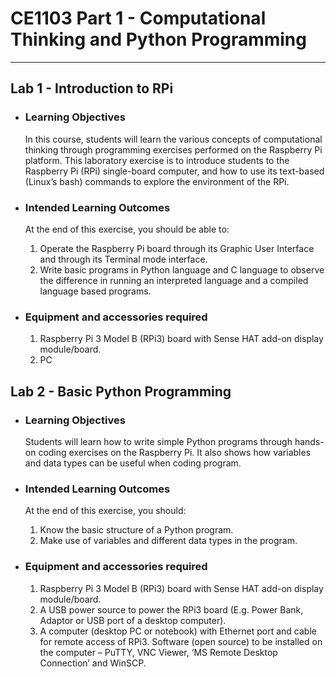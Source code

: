 # **CE1103 Part 1 - Computational Thinking and Python Programming**
---

## **Lab 1 - Introduction to RPi**

* ### Learning Objectives
   In this course, students will learn the various concepts of computational thinking
through programming exercises performed on the Raspberry Pi platform. This
laboratory exercise is to introduce students to the Raspberry Pi (RPi) single-board
computer, and how to use its text-based (Linux’s bash) commands to explore the
environment of the RPi.


* ### Intended Learning Outcomes
   At the end of this exercise, you should be able to:

   1. Operate the Raspberry Pi board through its Graphic User Interface and through its
   Terminal mode interface.
   2. Write basic programs in Python language and C language to observe the difference
   in running an interpreted language and a compiled language based programs.


* ### Equipment and accessories required
   1. Raspberry Pi 3 Model B (RPi3) board with Sense HAT add-on display module/board.
   2. PC


## **Lab 2 - Basic Python Programming**

* ### Learning Objectives
   Students will learn how to write simple Python programs through hands-on coding exercises on the Raspberry Pi. It also shows how variables and data types can be useful when coding program.


* ### Intended Learning Outcomes
   At the end of this exercise, you should:
   1. Know the basic structure of a Python program.
   2. Make use of variables and different data types in the program.


* ### Equipment and accessories required
   1. Raspberry Pi 3 Model B (RPi3) board with Sense HAT add-on display module/board.
   2. A USB power source to power the RPi3 board (E.g. Power Bank, Adaptor or USB port of a desktop computer).
   3. A computer (desktop PC or notebook) with Ethernet port and cable for remote access of RPi3. Software (open source) to be installed on the computer – PuTTY, VNC Viewer, ‘MS Remote Desktop Connection’ and WinSCP.